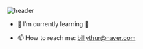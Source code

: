 ![header](https://capsule-render.vercel.app/api?type=wave&color=auto&height=300&section=header&text=Learning&fontSize=45)

- 🌱 I’m currently learning 🌱 


-  📫 How to reach me: billythur@naver.com
<!--
**HeoJoonHo1/HeoJoonHo1** is a ✨ _special_ ✨ repository because its `README.md` (this file) appears on your GitHub profile.

Here are some ideas to get you started:

- 🔭 I’m currently working on ...

- 👯 I’m looking to collaborate on ...
- 🤔 I’m looking for help with ...
- 💬 Ask me about ...
- 📫 How to reach me: ...
- 😄 Pronouns: ...
- ⚡ Fun fact: ...
-->
